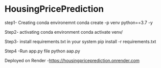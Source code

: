 # HousingPricePrediction

step1- Creating conda environemnt
        conda create -p venv python==3.7 -y

Step2- activating conda environment
       conda activate venv/ 

Step3- install requirements.txt in your system
       pip install -r requirements.txt
       
       
Step4 -Run app.py file
       python aap.py
       
       
Deployed on Render -https://housingpriceprediction.onrender.com
    
